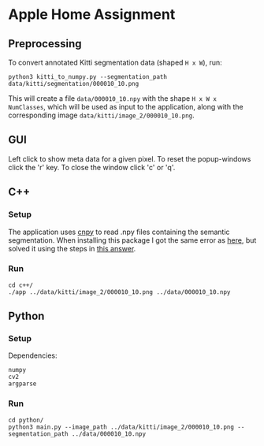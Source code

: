 # Apple Home Assignment

## Preprocessing
To convert annotated Kitti segmentation data (shaped `H x W`), run:

```
python3 kitti_to_numpy.py --segmentation_path data/kitti/segmentation/000010_10.png
```

This will create a file `data/000010_10.npy` with the shape `H x W x NumClasses`, which will be used
as input to the application, along with the corresponding image `data/kitti/image_2/000010_10.png`.

## GUI
Left click to show meta data for a given pixel. To reset the popup-windows click the 'r' key.
To close the window click 'c' or 'q'.

## C++
### Setup
The application uses [cnpy](https://github.com/rogersce/cnpy) to read .npy files containing the semantic segmentation.
When installing this package I got the same error as [here](https://github.com/rogersce/cnpy/issues/34), but solved it using
the steps in [this answer](https://github.com/rogersce/cnpy/issues/34#issuecomment-401502398).

### Run
```
cd c++/
./app ../data/kitti/image_2/000010_10.png ../data/000010_10.npy
```

## Python
### Setup
Dependencies:
```
numpy
cv2
argparse
```

### Run
```
cd python/
python3 main.py --image_path ../data/kitti/image_2/000010_10.png --segmentation_path ../data/000010_10.npy
```
